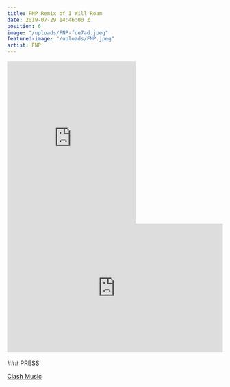 ```yaml
---
title: FNP Remix of I Will Roam
date: 2019-07-29 14:46:00 Z
position: 6
image: "/uploads/FNP-fce7ad.jpeg"
featured-image: "/uploads/FNP.jpeg"
artist: FNP
---
```


<iframe src="https://open.spotify.com/embed/album/6Ceug6AzZavWgtfvAtfETF" width="300" height="380" frameborder="0" allowtransparency="true" allow="encrypted-media"></iframe>

<iframe width="100%" height="300" scrolling="no" frameborder="no" allow="autoplay" src="https://w.soundcloud.com/player/?url=https%3A//api.soundcloud.com/tracks/617544327&color=%23ff5500&auto_play=false&hide_related=false&show_comments=true&show_user=true&show_reposts=false&show_teaser=true&visual=true"></iframe>
<br><br>
### PRESS

[Clash Music](https://www.clashmusic.com/news/premiere-oj-fridel-i-will-roam-fnp-remix)